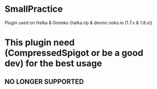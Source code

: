 # SmallPractice

Plugin used on Halka & Goneko (halka.rip & devmc.noks.io (1.7.x & 1.8.x))

# This plugin need (CompressedSpigot or be a good dev) for the best usage

## NO LONGER SUPPORTED
